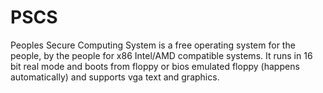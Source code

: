 # PSCS
Peoples Secure Computing System is a free operating system for the people, by the people for x86 Intel/AMD compatible systems. It runs in 16 bit real mode and boots from floppy or bios emulated floppy (happens automatically) and supports vga text and graphics.
